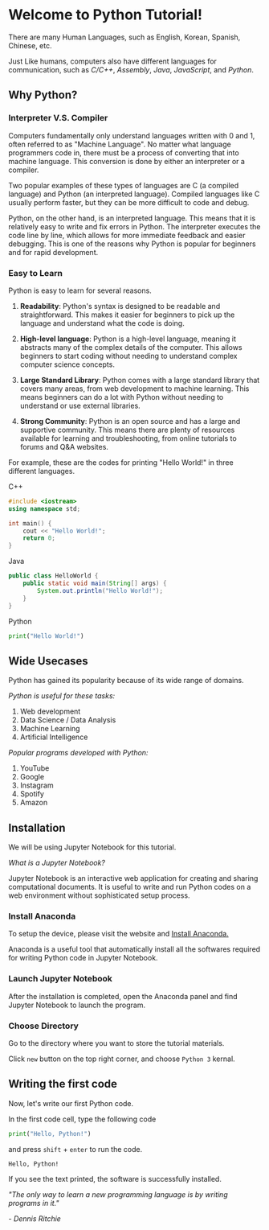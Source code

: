 
# Welcome to Python Tutorial!

There are many Human Languages, such as English, Korean, Spanish, Chinese, etc.

Just Like humans, computers also have different languages for communication, such as _C/C++_, _Assembly_, _Java_, _JavaScript_, and _Python_.

## Why Python?

### Interpreter V.S. Compiler


Computers fundamentally only understand languages written with 0 and 1, often referred to as "Machine Language". No matter what language programmers code in, there must be a process of converting that into machine language. This conversion is done by either an interpreter or a compiler.

Two popular examples of these types of languages are C (a compiled language) and Python (an interpreted language). Compiled languages like C usually perform faster, but they can be more difficult to code and debug.

Python, on the other hand, is an interpreted language. This means that it is relatively easy to write and fix errors in Python. The interpreter executes the code line by line, which allows for more immediate feedback and easier debugging. This is one of the reasons why Python is popular for beginners and for rapid development.

### Easy to Learn

Python is easy to learn for several reasons.

1. **Readability**: Python's syntax is designed to be readable and straightforward. This makes it easier for beginners to pick up the language and understand what the code is doing.

2. **High-level language**: Python is a high-level language, meaning it abstracts many of the complex details of the computer. This allows beginners to start coding without needing to understand complex computer science concepts.

3. **Large Standard Library**: Python comes with a large standard library that covers many areas, from web development to machine learning. This means beginners can do a lot with Python without needing to understand or use external libraries.

4. **Strong Community**: Python is an open source and has a large and supportive community. This means there are plenty of resources available for learning and troubleshooting, from online tutorials to forums and Q&A websites.

For example, these are the codes for printing "Hello World!" in three different languages.

C++

```cpp
#include <iostream>
using namespace std;

int main() {
    cout << "Hello World!";
    return 0;
}
```

Java

```java
public class HelloWorld {
    public static void main(String[] args) {
        System.out.println("Hello World!");
    }
}
```

Python

```python
print("Hello World!")
```

## Wide Usecases

Python has gained its popularity because of its wide range of domains.

_Python is useful for these tasks:_

1. Web development
2. Data Science / Data Analysis
3. Machine Learning
4. Artificial Intelligence

_Popular programs developed with Python:_

1. YouTube
2. Google
3. Instagram
4. Spotify
5. Amazon

## Installation


We will be using Jupyter Notebook for this tutorial.

_What is a Jupyter Notebook?_

Jupyter Notebook is an interactive web application for creating and sharing computational documents.
It is useful to write and run Python codes on a web environment without sophisticated setup process.

### Install Anaconda

To setup the device, please visit the website and
[Install Anaconda.](https://www.anaconda.com/download)

Anaconda is a useful tool that automatically install all the softwares required for writing Python code in Jupyter Notebook.

### Launch Jupyter Notebook

After the installation is completed, open the Anaconda panel and find Jupyter Notebook to launch the program.


### Choose Directory

Go to the directory where you want to store the tutorial materials.

Click `new` button on the top right corner, and choose `Python 3` kernal.


## Writing the first code

Now, let's write our first Python code.

In the first code cell, type the following code

```python
print("Hello, Python!")
```

and press `shift` + `enter` to run the code.

    Hello, Python!

If you see the text printed, the software is successfully installed.


_"The only way to learn a new programming language is by writing programs in it."_

_- Dennis Ritchie_
